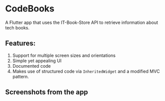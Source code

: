 # CodeBooks

A Flutter app that uses the IT-Book-Store API to retrieve information about tech books.

## Features:
1. Support for multiple screen sizes and orientations
2. Simple yet appealing UI
3. Documented code
4. Makes use of structured code via `InheritedWidget` and a modified MVC pattern.

## Screenshots from the app

